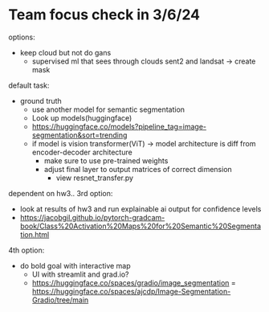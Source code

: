 # Team focus check in 3/6/24


options:
 - keep cloud but not do gans
   - supervised ml that sees through clouds sent2 and landsat -> create mask

   
default task:
 - ground truth
   - use another model for semantic segmentation
   - Look up models(huggingface)
   - https://huggingface.co/models?pipeline_tag=image-segmentation&sort=trending
   - if model is vision transformer(ViT) -> model architecture is diff from encoder-decoder architecture
      - make sure to use pre-trained weights 
      - adjust final layer to output matrices of correct dimension
        - view resnet_transfer.py

dependent on hw3..
3rd option:
 - look at results of hw3 and run explainable ai output for confidence levels
 - https://jacobgil.github.io/pytorch-gradcam-book/Class%20Activation%20Maps%20for%20Semantic%20Segmentation.html
 
4th option:
 - do bold goal with interactive map
    - UI with streamlit and grad.io?
    - https://huggingface.co/spaces/gradio/image_segmentation
    = https://huggingface.co/spaces/ajcdp/Image-Segmentation-Gradio/tree/main 


